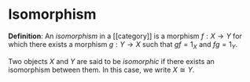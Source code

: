 # Isomorphism
**Definition**: An *isomorphism* in a [[category]] is a morphism $f: X \to Y$ for which there exists a morphism $g: Y \to X$ such that $gf = 1_X$ and $fg = 1_Y$.

Two objects $X$ and $Y$ are said to be *isomorphic* if there exists an isomorphism between them. In this case, we write $X \cong Y$.